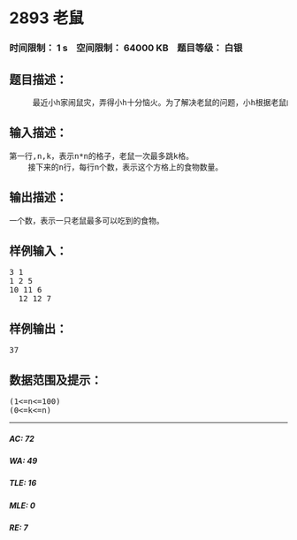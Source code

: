 # 2893 老鼠   
### 时间限制： 1 s&nbsp;&nbsp;&nbsp;&nbsp;空间限制： 64000 KB&nbsp;&nbsp;&nbsp;&nbsp;题目等级： 白银  
## 题目描述：  

<pre>
     最近小h家闹鼠灾，弄得小h十分恼火。为了解决老鼠的问题，小h根据老鼠的特点想出了一个方法。假设小h 的家是一个n*n的格子，每个格子都有一定的食物，数量在0到100之间，经过观察，老鼠的窝在（1，1）的位置，老鼠吃东西有个特点，到哪个地方，就把这个地方的食物都吃掉，而且每次都比上一次吃的食物要多，因此它们总会有个停止的地方，而且，这些老鼠一次最多可以跳k格，不过只能按x轴或y轴方向来跳。现在，小h给出食物的分布，他想知道一只老鼠最多可以吃到多少食物。
</pre>
  
  
## 输入描述：  

<pre>
第一行,n,k，表示n*n的格子，老鼠一次最多跳k格。
    接下来的n行，每行n个数，表示这个方格上的食物数量。
</pre>
  
  
## 输出描述：  

<pre>
一个数，表示一只老鼠最多可以吃到的食物。
</pre>
  
  
## 样例输入：  

<pre>
3 1
1 2 5
10 11 6
  12 12 7
</pre>
  
  
## 样例输出：  

<pre>
37
</pre>
  
  
## 数据范围及提示：  

<pre>
(1<=n<=100)
(0<=k<=n)
</pre>
  
  
***  

##### AC: 72  
##### WA: 49  
##### TLE: 16  
##### MLE: 0  
##### RE: 7  
